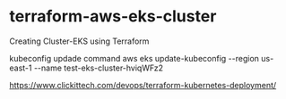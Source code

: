 # terraform-aws-eks-cluster

Creating Cluster-EKS using Terraform

kubeconfig updade command
aws eks update-kubeconfig --region us-east-1 --name test-eks-cluster-hviqWFz2

https://www.clickittech.com/devops/terraform-kubernetes-deployment/


